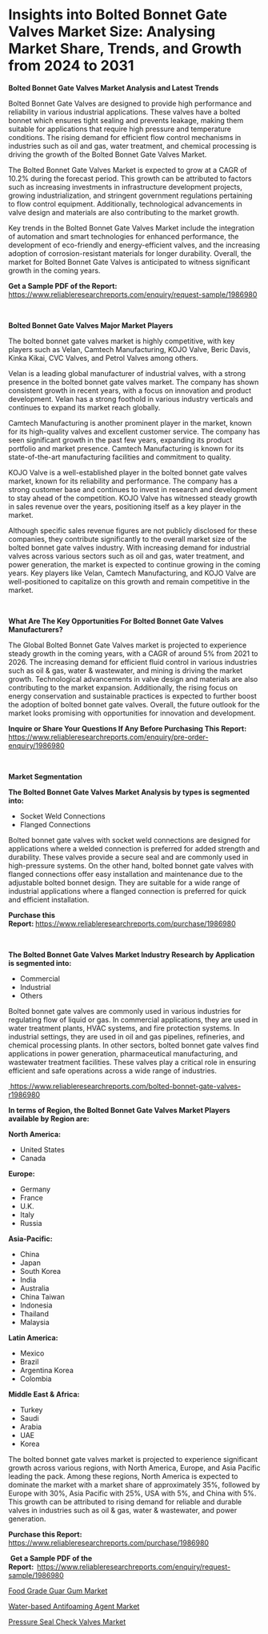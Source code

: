 <p><h1>Insights into Bolted Bonnet Gate Valves Market Size: Analysing Market Share, Trends, and Growth from 2024 to 2031</h1></p><p><strong>Bolted Bonnet Gate Valves Market Analysis and Latest Trends</strong></p>
<p><p>Bolted Bonnet Gate Valves are designed to provide high performance and reliability in various industrial applications. These valves have a bolted bonnet which ensures tight sealing and prevents leakage, making them suitable for applications that require high pressure and temperature conditions. The rising demand for efficient flow control mechanisms in industries such as oil and gas, water treatment, and chemical processing is driving the growth of the Bolted Bonnet Gate Valves Market.</p><p>The Bolted Bonnet Gate Valves Market is expected to grow at a CAGR of 10.2% during the forecast period. This growth can be attributed to factors such as increasing investments in infrastructure development projects, growing industrialization, and stringent government regulations pertaining to flow control equipment. Additionally, technological advancements in valve design and materials are also contributing to the market growth.</p><p>Key trends in the Bolted Bonnet Gate Valves Market include the integration of automation and smart technologies for enhanced performance, the development of eco-friendly and energy-efficient valves, and the increasing adoption of corrosion-resistant materials for longer durability. Overall, the market for Bolted Bonnet Gate Valves is anticipated to witness significant growth in the coming years.</p></p>
<p><strong>Get a Sample PDF of the Report:&nbsp;</strong> <a href="https://www.reliableresearchreports.com/enquiry/request-sample/1986980">https://www.reliableresearchreports.com/enquiry/request-sample/1986980</a></p>
<p>&nbsp;</p>
<p><strong>Bolted Bonnet Gate Valves Major Market Players</strong></p>
<p><p>The bolted bonnet gate valves market is highly competitive, with key players such as Velan, Camtech Manufacturing, KOJO Valve, Beric Davis, Kinka Kikai, CVC Valves, and Petrol Valves among others.</p><p>Velan is a leading global manufacturer of industrial valves, with a strong presence in the bolted bonnet gate valves market. The company has shown consistent growth in recent years, with a focus on innovation and product development. Velan has a strong foothold in various industry verticals and continues to expand its market reach globally.</p><p>Camtech Manufacturing is another prominent player in the market, known for its high-quality valves and excellent customer service. The company has seen significant growth in the past few years, expanding its product portfolio and market presence. Camtech Manufacturing is known for its state-of-the-art manufacturing facilities and commitment to quality.</p><p>KOJO Valve is a well-established player in the bolted bonnet gate valves market, known for its reliability and performance. The company has a strong customer base and continues to invest in research and development to stay ahead of the competition. KOJO Valve has witnessed steady growth in sales revenue over the years, positioning itself as a key player in the market.</p><p>Although specific sales revenue figures are not publicly disclosed for these companies, they contribute significantly to the overall market size of the bolted bonnet gate valves industry. With increasing demand for industrial valves across various sectors such as oil and gas, water treatment, and power generation, the market is expected to continue growing in the coming years. Key players like Velan, Camtech Manufacturing, and KOJO Valve are well-positioned to capitalize on this growth and remain competitive in the market.</p></p>
<p>&nbsp;</p>
<p><strong>What Are The Key Opportunities For Bolted Bonnet Gate Valves Manufacturers?</strong></p>
<p><p>The Global Bolted Bonnet Gate Valves market is projected to experience steady growth in the coming years, with a CAGR of around 5% from 2021 to 2026. The increasing demand for efficient fluid control in various industries such as oil & gas, water & wastewater, and mining is driving the market growth. Technological advancements in valve design and materials are also contributing to the market expansion. Additionally, the rising focus on energy conservation and sustainable practices is expected to further boost the adoption of bolted bonnet gate valves. Overall, the future outlook for the market looks promising with opportunities for innovation and development.</p></p>
<p><strong>Inquire or Share Your Questions If Any Before Purchasing This Report:</strong> <a href="https://www.reliableresearchreports.com/enquiry/pre-order-enquiry/1986980">https://www.reliableresearchreports.com/enquiry/pre-order-enquiry/1986980</a></p>
<p>&nbsp;</p>
<p><strong>Market Segmentation</strong></p>
<p><strong>The Bolted Bonnet Gate Valves Market Analysis by types is segmented into:</strong></p>
<p><ul><li>Socket Weld Connections</li><li>Flanged Connections</li></ul></p>
<p><p>Bolted bonnet gate valves with socket weld connections are designed for applications where a welded connection is preferred for added strength and durability. These valves provide a secure seal and are commonly used in high-pressure systems. On the other hand, bolted bonnet gate valves with flanged connections offer easy installation and maintenance due to the adjustable bolted bonnet design. They are suitable for a wide range of industrial applications where a flanged connection is preferred for quick and efficient installation.</p></p>
<p><strong>Purchase this Report:&nbsp;</strong><a href="https://www.reliableresearchreports.com/purchase/1986980">https://www.reliableresearchreports.com/purchase/1986980</a></p>
<p>&nbsp;</p>
<p><strong>The Bolted Bonnet Gate Valves Market Industry Research by Application is segmented into:</strong></p>
<p><ul><li>Commercial</li><li>Industrial</li><li>Others</li></ul></p>
<p><p>Bolted bonnet gate valves are commonly used in various industries for regulating flow of liquid or gas. In commercial applications, they are used in water treatment plants, HVAC systems, and fire protection systems. In industrial settings, they are used in oil and gas pipelines, refineries, and chemical processing plants. In other sectors, bolted bonnet gate valves find applications in power generation, pharmaceutical manufacturing, and wastewater treatment facilities. These valves play a critical role in ensuring efficient and safe operations across a wide range of industries.</p></p>
<p><a href="https://www.reliableresearchreports.com/bolted-bonnet-gate-valves-r1986980">&nbsp;https://www.reliableresearchreports.com/bolted-bonnet-gate-valves-r1986980</a></p>
<p><strong>In terms of Region, the Bolted Bonnet Gate Valves Market Players available by Region are:</strong></p>
<p>
    <p> <strong> North America: </strong>
        <ul>
            <li>United States</li>
            <li>Canada</li>
        </ul>
        </p> 
    <p> <strong> Europe: </strong>
        <ul>
            <li>Germany</li>
            <li>France</li>
            <li>U.K.</li>
            <li>Italy</li>
            <li>Russia</li>
        </ul>
        </p> 
    <p> <strong> Asia-Pacific: </strong>
        <ul>
            <li>China</li>
            <li>Japan</li>
            <li>South Korea</li>
            <li>India</li>
            <li>Australia</li>
            <li>China Taiwan</li>
            <li>Indonesia</li>
            <li>Thailand</li>
            <li>Malaysia</li>
        </ul>
        </p> 
    <p> <strong> Latin America: </strong>
        <ul>
            <li>Mexico</li>
            <li>Brazil</li>
            <li>Argentina Korea</li>
            <li>Colombia</li>
        </ul>
        </p> 
    <p> <strong> Middle East & Africa: </strong>
        <ul>
            <li>Turkey</li>
            <li>Saudi</li>
            <li>Arabia</li>
            <li>UAE</li>
            <li>Korea</li>
        </ul>
    </p>
    </p>
<p><p>The bolted bonnet gate valves market is projected to experience significant growth across various regions, with North America, Europe, and Asia Pacific leading the pack. Among these regions, North America is expected to dominate the market with a market share of approximately 35%, followed by Europe with 30%, Asia Pacific with 25%, USA with 5%, and China with 5%. This growth can be attributed to rising demand for reliable and durable valves in industries such as oil & gas, water & wastewater, and power generation.</p></p>
<p><strong>Purchase this Report: </strong><a href="https://www.reliableresearchreports.com/purchase/1986980">https://www.reliableresearchreports.com/purchase/1986980</a></p>
<p>&nbsp;<strong>Get a Sample PDF of the Report:&nbsp;&nbsp;</strong><a href="https://www.reliableresearchreports.com/enquiry/request-sample/1986980">https://www.reliableresearchreports.com/enquiry/request-sample/1986980</a></p>
<p><strong></strong></p>
<p><p><a href="https://acidic-farm-354.notion.site/Food-Grade-Guar-Gum-Market-Furnishes-Information-on-Market-Share-Market-Trends-and-Market-Growth-6dd6c29ac67c4584a25aa27da1cbc420">Food Grade Guar Gum Market</a></p><p><a href="https://glittery-fuchsia-86a.notion.site/Water-based-Antifoaming-Agent-Market-Analysis-and-Sze-Forecasted-for-period-from-2024-to-2031-797ecdf5f6364d848e47be92cf84557a">Water-based Antifoaming Agent Market</a></p><p><a href="https://github.com/vimar16th/Market-Research-Report-List-4/blob/main/pressure-seal-check-valves-market.md">Pressure Seal Check Valves Market</a></p></p>
